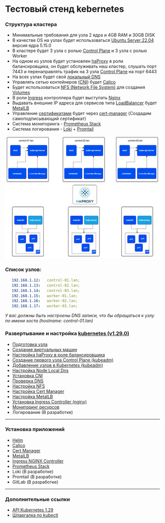 # Тестовый стенд kebernetes

### Структура кластера
* Минимальные требования для узла 2 ядра и 4GB RAM и 30GB DISK
* В качестве OS на узлах будет использоваться [Ubuntu Server 22.04](https://ubuntu.com/download/server) версия ядра 5.15.0 
* В кластере будет 3 узла с ролью [Control Plane](https://kubernetes.io/docs/concepts/overview/components/#control-plane-components) и 3 узла с ролью Worker
* На одном из узлов будет установлен [haProxy](https://www.haproxy.com/blog/haproxy-configuration-basics-load-balance-your-servers) в роли балансировщика, он будет обслуживать наш кластер, слушать порт 7443
и перенаправлять трафик на 3 узла [Control Plane](https://kubernetes.io/docs/concepts/overview/components/#control-plane-components) на порт 6443
* На всех узлах будет свой [локальный DNS](https://kubernetes.io/docs/tasks/administer-cluster/nodelocaldns/)
* Управлять сетью контейнеров ([CNI](https://github.com/containernetworking/cni?tab=readme-ov-file)) будет [Calico](https://www.tigera.io/tigera-products/calico/)
* Будет использоваться [NFS (Network File System)](https://ubuntu.com/server/docs/service-nfs) для создания [Volumes](https://kubernetes.io/docs/concepts/storage/volumes/)
* В роли [Ingress](https://kubernetes.io/docs/concepts/services-networking/ingress/) контроллера будет выступать [Nginx](https://kubernetes.github.io/ingress-nginx/)
* Выдавать внешние IP адреса для сервисов типа [LoadBalancer](https://kubernetes.io/docs/tasks/access-application-cluster/create-external-load-balancer/) будет [MetalLB](https://metallb.org/)
* Управление [сертификатами](https://kubernetes.io/docs/tasks/administer-cluster/certificates/) будет через [cert-manager](https://cert-manager.io/docs/) (Создадим самоподписывающий сертификат)
* Система мониторинга - [Prometheus Stack](https://artifacthub.io/packages/helm/prometheus-community/kube-prometheus-stack)
* Система логирования - [Loki](https://grafana.com/docs/loki/latest/) + [Promtail](https://grafana.com/docs/loki/latest/send-data/promtail/)

![cluster.png](./img/cluster.png)

### Список узлов:

```yaml
   192.168.1.12:   control-01.lan;
   192.168.1.13:   control-02.lan;
   192.168.1.14:   control-03.lan;
   192.168.1.15:   worker-01.lan;
   192.168.1.16:   worker-02.lan;
   192.168.1.17:   worker-03.lan;
```

*У вас должны быть настроены DNS записи, что бы обращаться к узлу по имени хоста (hostname: control-01.lan)*

### Развертывание и настройка [kubernetes (v1.29.0)](https://kubernetes.io/blog/2023/12/13/kubernetes-v1-29-release/)

* [Подготовка узла](./00-preparing-machine/README.md)
* [Создание виртуальных машин](./01-create-vm-machine/README.md)
* [Настройка haProxy в роле балансировщика](./02-haProxy/README.md)
* [Создание первого узла Control Plane (kubeadm)](./03-first-control-plane/README.md)
* [Добавление узлов в Kubernetes (kubeadm)](./04-add-node/README.md)
* [Настройка Node Local Dns](./05-node-local-dns/README.md)
* [Установка CNI](./06-calico/README.md)
* [Проверка DNS](./07-check-dns/README.md)
* [Настройка NFS](./08-nfs/README.md)
* [Настройка Cert Manager](./09-cert-manager/README.md)
* [Настройка MetalLB](./10-metal-lb/README.md)
* [Установка Ingress Controller (nginx)](./install-ingress-nginx-controller/README.md)
* [Мониторинг ресурсов](./11-monitoring/README.md)
* Логирование (В разработке)

---

### Установка приложений

* [Helm](./install-helm/README.md)
* [Calico](./06-calico/README.md)
* [Cert Manager](./install-cert-namager/README.md)
* [MetalLB](./install-metal-lb/README.md)
* [Ingress NGINX Controller](./install-ingress-nginx-controller/README.md)
* [Prometheus Stack](./install-prometheus-stack/README.md)
* Loki (В разработке)
* Promtail (В разработке)
* GitLab (В разработке)


---

### Дополнительные ссылки
* [API Kubernetes 1.29](https://kubernetes.io/docs/reference/generated/kubernetes-api/v1.29/) 
* [Шпаргалка по kubectl](https://kubernetes.io/ru/docs/reference/kubectl/cheatsheet/)